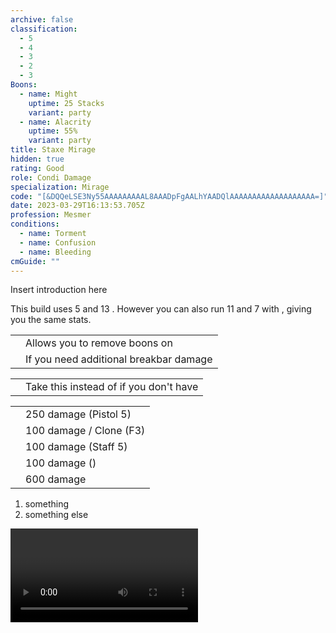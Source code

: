 ```yaml
---
archive: false
classification:
  - 5
  - 4
  - 3
  - 2
  - 3
Boons:
  - name: Might
    uptime: 25 Stacks
    variant: party
  - name: Alacrity
    uptime: 55%
    variant: party
title: Staxe Mirage
hidden: true
rating: Good
role: Condi Damage
specialization: Mirage
code: "[&DQQeLSE3Ny55AAAAAAAAAL8AAADpFgAALhYAADQlAAAAAAAAAAAAAAAAAAA=]"
date: 2023-03-29T16:13:53.705Z
profession: Mesmer
conditions:
  - name: Torment
  - name: Confusion
  - name: Bleeding
cmGuide: ""
---
```

Insert introduction here

<Divider text="Equipment"/>

<CharacterWithAr>
<Character title="Staxe Mirage" gear='{"attributes":{"profession":"Mesmer","specialization":"Mirage","data":{"Health":20522,"Armor":2192,"Power":2923,"Precision":1633,"Toughness":1225,"Vitality":1460,"Ferocity":0,"Condition Damage":2803,"Expertise":1198,"Concentration":475,"Healing Power":0,"Agony Resistance":150,"Condition Duration":0.9986666666666666,"Boon Duration":0.31666666666666665,"Critical Chance":0.6014285714285714,"Critical Damage":1.5,"Clone Critical Chance":0.3514285714285714,"Phantasm Critical Chance":0.3514285714285714,"Phantasm Critical Damage":1.5,"Power Coefficient":1670,"Power2 Coefficient":0,"Burning Coefficient":0,"Bleeding Coefficient":14.467571428571429,"Poison Coefficient":0.7,"Torment Coefficient":19.97,"Confusion Coefficient":6.18,"Flat DPS":0,"Siphon Base Coefficient":139.75,"Effective Power":5702.981785714286,"NonCrit Effective Power":4384.5,"Power DPS":3667.3005707134607,"Power2 DPS":0,"Siphon DPS":139.75,"Bleeding Damage":309.0425,"Bleeding Stacks":28.915852761904763,"Bleeding DPS":8936.227427170954,"Burning Damage":918.8806249999999,"Burning Stacks":0,"Burning DPS":0,"Confusion Damage":364.336375,"Confusion Stacks":12.351759999999999,"Confusion DPS":4500.195463269999,"Poison Damage":327.73,"Poison Stacks":1.3990666666666665,"Poison DPS":458.5161186666666,"Torment Damage":461.61375,"Torment Stacks":39.91337333333333,"Torment DPS":18424.56193955,"Damage":36126.55151937108,"Effective Health":89520843.78109454,"Survivability":45511.35931931598,"Effective Healing":390,"Healing":390}},"armor":{"weight":"Light","helmAffix":"Viper","helmRuneId":24848,"helmRune":"Nightmare","helmRuneCount":6,"helmInfusionId":37130,"shouldersAffix":"Viper","shouldersRuneId":24848,"shouldersRune":"Nightmare","shouldersRuneCount":6,"shouldersInfusionId":37130,"coatAffix":"Viper","coatRuneId":24848,"coatRune":"Nightmare","coatRuneCount":6,"coatInfusionId":37130,"glovesAffix":"Viper","glovesRuneId":24848,"glovesRune":"Nightmare","glovesRuneCount":6,"glovesInfusionId":37130,"leggingsAffix":"Viper","leggingsRuneId":24848,"leggingsRune":"Nightmare","leggingsRuneCount":6,"leggingsInfusionId":37130,"bootsAffix":"Viper","bootsRuneId":24848,"bootsRune":"Nightmare","bootsRuneCount":6,"bootsInfusionId":86113},"weapon":{"weapon1MainId":76158,"weapon1MainType":"Axe","weapon1MainSigil1Id":44944,"weapon1MainAffix":"Viper","weapon1MainInfusion1Id":86113,"weapon1OffId":30693,"weapon1OffType":"Pistol","weapon1OffSigilId":24607,"weapon1OffAffix":"Viper","weapon1OffInfusionId":86113,"weapon2MainId":30698,"weapon2MainType":"Staff","weapon2MainSigil1Id":44944,"weapon2MainAffix":"Viper","weapon2MainInfusion1Id":86113,"weapon2MainInfusion2Id":86113,"weapon2MainSigil2Id":24607},"backAndTrinket":{"backItemAffix":"Viper","backItemInfusion1Id":86113,"backItemInfusion2Id":86113,"amuletAffix":"Viper","ring1Affix":"Viper","ring1Infusion1Id":86113,"ring1Infusion2Id":86113,"ring1Infusion3Id":86113,"ring2Affix":"Viper","ring2Infusion1Id":86113,"ring2Infusion2Id":86113,"ring2Infusion3Id":86113,"accessory1Affix":"Viper","accessory1InfusionId":86113,"accessory2Affix":"Viper","accessory2InfusionId":86113},"consumables":{"foodId":91878,"utilityId":77567},"skills":{"healId":21750,"utility1Id":10234,"utility2Id":10232,"utility3Id":41065,"eliteId":45449},"assumedBuffs":{"value":[{"id":"might","type":"Boon"},{"id":"fury","type":"Boon"},{"id":"protection","type":"Boon"},{"id":"vulnerability","type":"Condition"},{"id":"jade-bot","gw2id":96613,"type":"Item"},{"id":"omnipotion","gw2id":79722,"type":"Item"}]},"traits":{"selection":[[670,669,671],[700,1889,1950],[2110,2098,2070]],"lines":[45,1,59]}}'>

This build uses 5 <Item name="Malign +9 Agony Infusion"/> and 13 <Item name="Spiteful +9 Agony Infusion"/>. However you can also run 11 <Item name="Malign +9 Agony Infusion"/> and 7 <Item name="Spiteful +9 Agony Infusion"/> with <Item id="91876"/>, giving you the same stats. 
  
</Character>
</CharacterWithAr>

<Divider text="Build"/>

<Grid>
<GridItem sm="7">
<Traits traits1Id="1" traits1="Dueling" traits1SelectedIds="700,1889,1950" traits2Id="45" traits2="Chaos" traits2SelectedIds="670,669,671" traits3Id="59" traits3="Mirage" traits3SelectedIds="2110,2098,2070"/>
</GridItem>

<GridItem sm="5">
<Card title="Situational Skills">

|||
|-|-|
| <Skill name="Arcane Thievery" size="big" disableText/> | Allows you to remove boons on <Instability name="No Pain, No Gain"/>                                                                                                                                      |
| <Skill name="Signet of Humility" size="big" disableText/> | If you need additional breakbar damage |

</Card>

</GridItem>
</Grid>

<Divider text="Further information"/>

<Grid>
<GridItem sm="7">
<Card title="Situational Traits">

|                                                         |                                                                                                                                |
| ------------------------------------------------------- | ------------------------------------------------------------------------------------------------------------------------------ |
| <Trait name="Renewing Oasis" size="big" disableText/> | Take this instead of <Trait name="Riddle of Sand"/> if you don't have <Boon name="Regeneration" /> |

</Card>

</GridItem>

<GridItem sm="5">

<Card title="Defiance Bar Damage">

|                                            |                                                                                   |
| ------------------------------------------ | --------------------------------------------------------------------------------- |
| <Skill name="magicbullet" size="big" disableText/> | 250 damage (Pistol 5)                                                           |
| <Skill name="Diversion" size="big" disableText/> | 100 damage / Clone (F3) |
| <Skill name="chaosstorm" size="big" disableText/> | 100 damage (Staff 5) |
| <Skill name="13733" size="big" disableText/> | 100 damage  (<Trait name="methodofmadness" />) |
| <Skill name="signetofhumility" size="big" disableText/> | 600 damage |

</Card>
</GridItem>
</Grid>

<Divider text="Rotation / Skill usage"/>

<Grid>
<GridItem sm="6">

<Card title="Precasting">

1. something
2. something else

</Card>
</GridItem>

<GridItem sm="6">
<Card title="Example POV">

<Video youtube="VI3ZbbNrwzk" caption="by Feint"/>
</Card>



</GridItem>
</Grid>
